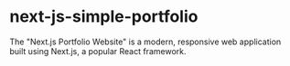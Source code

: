 # next-js-simple-portfolio
The "Next.js Portfolio Website" is a modern, responsive web application built using Next.js, a popular React framework.
